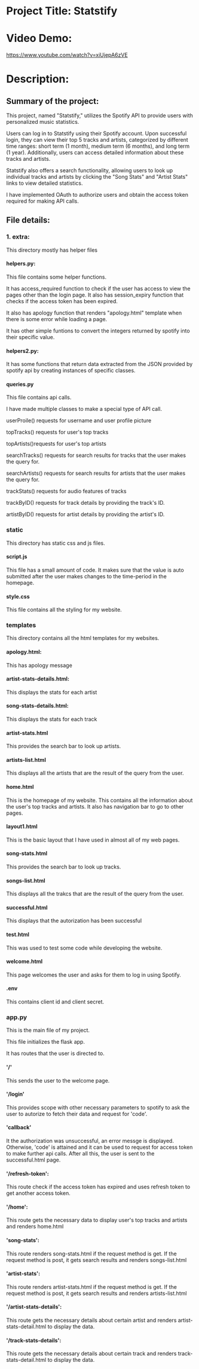 # Project Title: Statstify

# Video Demo:  
https://www.youtube.com/watch?v=xiUjepA6zVE


# Description:

## Summary of the project:
This project, named "Statstify," utilizes the Spotify API to provide users with personalized music statistics.

Users can log in to Statstify using their Spotify account. Upon successful login, they can view their top 5 tracks and artists, categorized by different time ranges: short term (1 month), medium term (6 months), and long term (1 year). Additionally, users can access detailed information about these tracks and artists.

Statstify also offers a search functionality, allowing users to look up individual tracks and artists by clicking the "Song Stats" and "Artist Stats" links to view detailed statistics.

I have implemented OAuth to authorize users and obtain the access token required for making API calls.


## File details:

### 1. extra:
This directory mostly has helper files
    
#### helpers.py:
This file contains some helper functions.

It has access_required function to check if the user has access to view the pages other than the login page. 
It also has session_expiry function that checks if the access token has been expired. 

It also has apology function that renders "apology.html" template when there is some error while loading a page.

It has other simple funtions to convert the integers returned by spotify into their specific value. 

#### helpers2.py:
It has some functions that return data extracted from the JSON provided by spotify api by creating instances of specific classes.

#### queries.py
This file contains api calls.

I have made multiple classes to make a special type of API call.

userProile() requests for username and user profile picture

topTracks() requests for user's top tracks

topArtists()requests for user's top artists

searchTracks() requests for search results for tracks that the user makes the query for.

searchArtists() requests for search results for artists that the user makes the query for.

trackStats() requests for audio features of tracks

trackByID() requests for track details by providing the track's ID.

artistByID() requests for artist details by providing the artist's ID.

### static
This directory has static css and js files.

#### script.js
This file has a small amount of code. It makes sure that the value is auto submitted after the user makes changes to the time-period in the homepage.

#### style.css
This file contains all the styling for my website.

### templates
This directory contains all the html templates for my websites.

#### apology.html:
This has apology message

#### artist-stats-details.html:
This displays the stats for each artist

#### song-stats-details.html:
This displays the stats for each track

#### artist-stats.html
This provides the search bar to look up artists.

#### artists-list.html
This displays all the artists that are the result of the query from the user.

#### home.html
This is the homepage of my website. This contains all the information about the user's top tracks and artists. It also has navigation bar to go to other pages.

#### layout1.html
This is the basic layout that I have used in almost all of my web pages.

#### song-stats.html
This provides the search bar to look up tracks.

#### songs-list.html
This displays all the trakcs that are the result of the query from the user.

#### successful.html
This displays that the autorization has been successful

#### test.html
This was used to test some code while developing the website.

#### welcome.html
This page welcomes the user and asks for them to log in using Spotify.

#### .env
This contains client id and client secret. 

### app.py
This is the main file of my project.

This file initializes the flask app.

It has routes that the user is directed to.

#### '/'
This sends the user to the welcome page.

#### '/login'
This provides scope with other necessary parameters to spotify to ask the user to autorize to fetch their data and request for 'code'.

#### 'callback'
It the authorization was unsuccessful, an error messge is displayed.
Otherwise, 'code' is attained and it can be used to request for access token to make further api calls.
After all this, the user is sent to the successful.html page.

#### '/refresh-token':
This route check if the access token has expired and uses refresh token to get another access token.

#### '/home':
This route gets the necessary data to display user's top tracks and artists and renders home.html


#### 'song-stats':
This route renders song-stats.html if the request method is get.
If the request method is post, it gets search results and renders songs-list.html

#### 'artist-stats':
This route renders artist-stats.html if the request method is get.
If the request method is post, it gets search results and renders artists-list.html

#### '/artist-stats-details':
This route gets the necessary details about certain artist and renders artist-stats-detail.html to display the data.

#### '/track-stats-details':
This route gets the necessary details about certain track and renders track-stats-detail.html to display the data.


